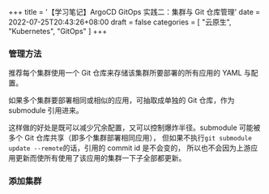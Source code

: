 +++
title = '【学习笔记】ArgoCD GitOps 实践二：集群与 Git 仓库管理'
date = 2022-07-25T20:43:26+08:00
draft = false
categories = [
    "云原生",
    "Kubernetes",
    "GitOps"
]
+++

### 管理方法

推荐每个集群使用一个 Git 仓库来存储该集群所要部署的所有应用的 YAML 与配置。

如果多个集群要部署相同或相似的应用，可抽取成单独的 Git 仓库，作为 submodule 引用进来。

这样做的好处是既可以减少冗余配置，又可以控制爆炸半径。submodule 可能被多个 Git 仓库共享（即多个集群部署相同应用），
但如果不执行`git submodule update --remote`的话，引用的 commit id 是不会变的，
所以也不会因为上游应用更新而使所有使用了该应用的集群一下子全部都更新。

### 添加集群

<!--more-->